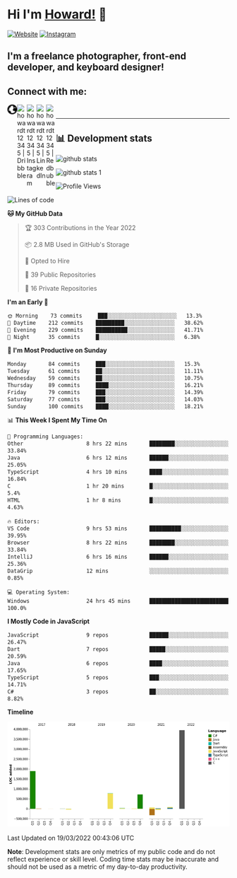 # Hi I'm [Howard!][website] 👋

[![Website](https://img.shields.io/website?label=howardt12345.com&style=for-the-badge&url=https%3A%2F%2Fhowardt12345.com)](https://howardt12345.com)
[![Instagram](https://img.shields.io/badge/instagram-%23E4405F.svg?&style=for-the-badge&logo=instagram&logoColor=white)](https://instagram.com/howardt12345)

I'm a freelance photographer, front-end developer, and keyboard designer!
---

## Connect with me:

[<img align="left" alt="howardt12345.com" width="22px" src="https://raw.githubusercontent.com/iconic/open-iconic/master/svg/globe.svg" />][website]
[<img align="left" alt="howardt12345 | Dribbble" width="22px" src="https://cdn.jsdelivr.net/npm/simple-icons@v3/icons/dribbble.svg" />][dribbble]
[<img align="left" alt="howardt12345 | Instagram" width="22px" src="https://cdn.jsdelivr.net/npm/simple-icons@v3/icons/instagram.svg" />][instagram]
[<img align="left" alt="howardt12345 | LinkedIn" width="22px" src="https://cdn.jsdelivr.net/npm/simple-icons@v3/icons/linkedin.svg" />][linkedin]
[<img align="left" alt="howardt12345 | Redbubble" width="22px" src="https://cdn.jsdelivr.net/npm/simple-icons@v3/icons/redbubble.svg" />][redbubble]

<br />

---

## 📊 Development stats

![github stats](https://github-readme-stats.vercel.app/api?username=howardt12345&show_icons=true&hide_border=true&theme=dark&hide=contribs,issues)

![github stats 1](https://github-readme-stats.vercel.app/api/top-langs?username=howardt12345&langs_count=8&show_icons=true&hide_border=true&theme=dark&layout=compact)

<!--START_SECTION:waka-->
![Profile Views](http://img.shields.io/badge/Profile%20Views-4-blue)

![Lines of code](https://img.shields.io/badge/From%20Hello%20World%20I%27ve%20Written-7%20Million%20lines%20of%20code-blue)

**🐱 My GitHub Data** 

> 🏆 303 Contributions in the Year 2022
 > 
> 📦 2.8 MB Used in GitHub's Storage 
 > 
> 💼 Opted to Hire
 > 
> 📜 39 Public Repositories 
 > 
> 🔑 16 Private Repositories  
 > 
**I'm an Early 🐤** 

```text
🌞 Morning    73 commits     ███░░░░░░░░░░░░░░░░░░░░░░   13.3% 
🌆 Daytime    212 commits    █████████░░░░░░░░░░░░░░░░   38.62% 
🌃 Evening    229 commits    ██████████░░░░░░░░░░░░░░░   41.71% 
🌙 Night      35 commits     █░░░░░░░░░░░░░░░░░░░░░░░░   6.38%

```
📅 **I'm Most Productive on Sunday** 

```text
Monday       84 commits     ███░░░░░░░░░░░░░░░░░░░░░░   15.3% 
Tuesday      61 commits     ██░░░░░░░░░░░░░░░░░░░░░░░   11.11% 
Wednesday    59 commits     ██░░░░░░░░░░░░░░░░░░░░░░░   10.75% 
Thursday     89 commits     ████░░░░░░░░░░░░░░░░░░░░░   16.21% 
Friday       79 commits     ███░░░░░░░░░░░░░░░░░░░░░░   14.39% 
Saturday     77 commits     ███░░░░░░░░░░░░░░░░░░░░░░   14.03% 
Sunday       100 commits    ████░░░░░░░░░░░░░░░░░░░░░   18.21%

```


📊 **This Week I Spent My Time On** 

```text
💬 Programming Languages: 
Other                    8 hrs 22 mins       ████████░░░░░░░░░░░░░░░░░   33.84% 
Java                     6 hrs 12 mins       ██████░░░░░░░░░░░░░░░░░░░   25.05% 
TypeScript               4 hrs 10 mins       ████░░░░░░░░░░░░░░░░░░░░░   16.84% 
C                        1 hr 20 mins        █░░░░░░░░░░░░░░░░░░░░░░░░   5.4% 
HTML                     1 hr 8 mins         █░░░░░░░░░░░░░░░░░░░░░░░░   4.63%

🔥 Editors: 
VS Code                  9 hrs 53 mins       ██████████░░░░░░░░░░░░░░░   39.95% 
Browser                  8 hrs 22 mins       ████████░░░░░░░░░░░░░░░░░   33.84% 
IntelliJ                 6 hrs 16 mins       ██████░░░░░░░░░░░░░░░░░░░   25.36% 
DataGrip                 12 mins             ░░░░░░░░░░░░░░░░░░░░░░░░░   0.85%

💻 Operating System: 
Windows                  24 hrs 45 mins      █████████████████████████   100.0%

```

**I Mostly Code in JavaScript** 

```text
JavaScript               9 repos             ██████░░░░░░░░░░░░░░░░░░░   26.47% 
Dart                     7 repos             █████░░░░░░░░░░░░░░░░░░░░   20.59% 
Java                     6 repos             ████░░░░░░░░░░░░░░░░░░░░░   17.65% 
TypeScript               5 repos             ███░░░░░░░░░░░░░░░░░░░░░░   14.71% 
C#                       3 repos             ██░░░░░░░░░░░░░░░░░░░░░░░   8.82%

```


**Timeline**

![Chart not found](https://raw.githubusercontent.com/howardt12345/howardt12345/master/charts/bar_graph.png) 


 Last Updated on 19/03/2022 00:43:06 UTC
<!--END_SECTION:waka-->

**Note**: Development stats are only metrics of my public code and do not reflect experience or skill level. Coding time stats may be inaccurate and should not be used as a metric of my day-to-day productivity.

[website]: https://howardt12345.com
[dribbble]: https://dribbble.com/howardt12345
[instagram]: https://instagram.com/howardt12345
[linkedin]: https://linkedin.com/in/howardt12345
[redbubble]: https://www.redbubble.com/people/howardt12345/

